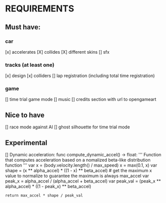 # REQUIREMENTS

## Must have:
### car
[x] accelerates
[X] collides
[X] different skins
[] sfx
### tracks (at least one)
[x] design
[x] colliders
[] lap registration (including total time registration)
### game
[] time trial game mode
[] music
[] credits section with url to opengameart

## Nice to have
[] race mode against AI
[] ghost silhouette for time trial mode

## Experimental
[] Dynamic acceleration:
	func compute_dynamic_accel() -> float:
	'''
	Function that computes acceleration based on a nomalized beta-like
	distribution function
	'''
	var x = (body.velocity.length() / max_speed)
	x = max(0.1, x)
	var shape = (x ** alpha_accel) * ((1 - x) ** beta_accel)
	# get the maximum x value to normalize to guarantee the maximum is always max_accel
	var peak_x = alpha_accel / (alpha_accel + beta_accel)
	var peak_val = (peak_x ** alpha_accel) * ((1 - peak_x) ** beta_accel)
	
	return max_accel * shape / peak_val
	
